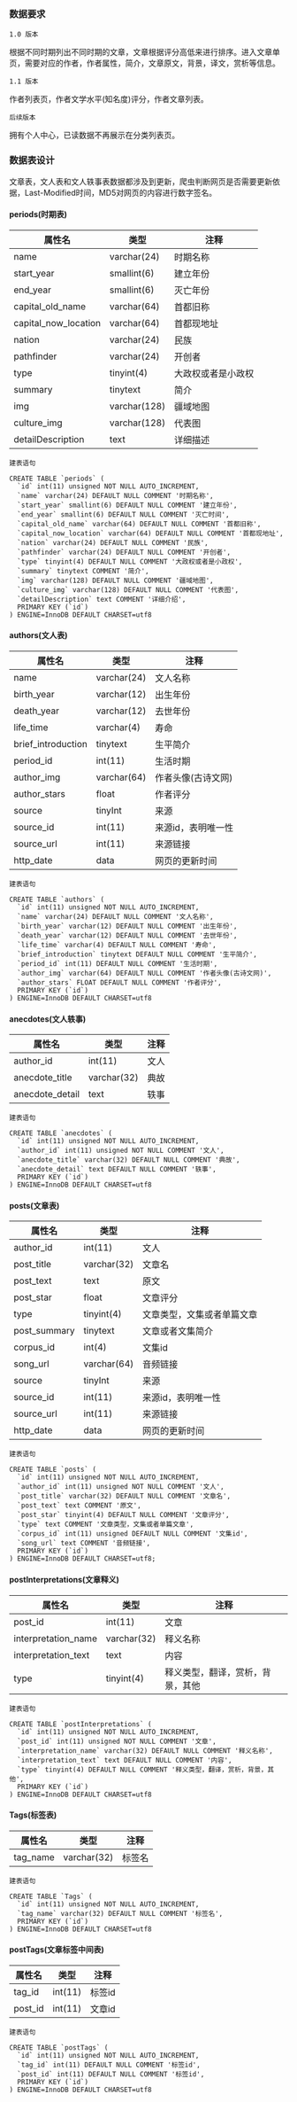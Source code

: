 ### 数据要求

`1.0 版本`

根据不同时期列出不同时期的文章，文章根据评分高低来进行排序。进入文章单页，需要对应的作者，作者属性，简介，文章原文，背景，译文，赏析等信息。

`1.1 版本`

作者列表页，作者文学水平(知名度)评分，作者文章列表。

`后续版本`

拥有个人中心，已读数据不再展示在分类列表页。

### 数据表设计

文章表，文人表和文人轶事表数据都涉及到更新，爬虫判断网页是否需要更新依据，Last-Modified时间，MD5对网页的内容进行数字签名。

#### periods(时期表)

属性名 | 类型 | 注释
----|------|----
name | varchar(24)  | 时期名称
start_year | smallint(6)  | 建立年份
end_year | smallint(6)  | 灭亡年份
capital_old_name | varchar(64)  | 首都旧称
capital_now_location | varchar(64)  | 首都现地址
nation | varchar(24) | 民族
pathfinder | varchar(24) | 开创者
type | tinyint(4)  | 大政权或者是小政权
summary | tinytext | 简介
img | varchar(128) | 疆域地图
culture_img | varchar(128) | 代表图
detailDescription | text  | 详细描述

`建表语句`

    CREATE TABLE `periods` (
      `id` int(11) unsigned NOT NULL AUTO_INCREMENT,
      `name` varchar(24) DEFAULT NULL COMMENT '时期名称',
      `start_year` smallint(6) DEFAULT NULL COMMENT '建立年份',
      `end_year` smallint(6) DEFAULT NULL COMMENT '灭亡时间',
      `capital_old_name` varchar(64) DEFAULT NULL COMMENT '首都旧称',
      `capital_now_location` varchar(64) DEFAULT NULL COMMENT '首都现地址',
      `nation` varchar(24) DEFAULT NULL COMMENT '民族',
      `pathfinder` varchar(24) DEFAULT NULL COMMENT '开创者',
      `type` tinyint(4) DEFAULT NULL COMMENT '大政权或者是小政权',
      `summary` tinytext COMMENT '简介',
      `img` varchar(128) DEFAULT NULL COMMENT '疆域地图',
      `culture_img` varchar(128) DEFAULT NULL COMMENT '代表图',
      `detailDescription` text COMMENT '详细介绍',
      PRIMARY KEY (`id`)
    ) ENGINE=InnoDB DEFAULT CHARSET=utf8 


#### authors(文人表)

属性名 | 类型 | 注释
----|------|----
name | varchar(24)  | 文人名称
birth_year | varchar(12)  | 出生年份
death_year | varchar(12)  | 去世年份
life_time | varchar(4)  | 寿命
brief_introduction | tinytext  | 生平简介
period_id | int(11)  | 生活时期
author_img | varchar(64)  | 作者头像(古诗文网)
author_stars | float  | 作者评分
source | tinyInt | 来源
source_id | int(11) | 来源id，表明唯一性
source_url | int(11) | 来源链接
http_date | data | 网页的更新时间

`建表语句`

    CREATE TABLE `authors` (
      `id` int(11) unsigned NOT NULL AUTO_INCREMENT,
      `name` varchar(24) DEFAULT NULL COMMENT '文人名称',
      `birth_year` varchar(12) DEFAULT NULL COMMENT '出生年份',
      `death_year` varchar(12) DEFAULT NULL COMMENT '去世年份',
      `life_time` varchar(4) DEFAULT NULL COMMENT '寿命',
      `brief_introduction` tinytext DEFAULT NULL COMMENT '生平简介',
      `period_id` int(11) DEFAULT NULL COMMENT '生活时期',
      `author_img` varchar(64) DEFAULT NULL COMMENT '作者头像(古诗文网)',
      `author_stars` FLOAT DEFAULT NULL COMMENT '作者评分',
      PRIMARY KEY (`id`)
    ) ENGINE=InnoDB DEFAULT CHARSET=utf8 

#### anecdotes(文人轶事)

属性名 | 类型 | 注释
----|------|----
author_id | int(11)  | 文人
anecdote_title | varchar(32) | 典故
anecdote_detail | text  | 轶事

`建表语句`

    CREATE TABLE `anecdotes` (
      `id` int(11) unsigned NOT NULL AUTO_INCREMENT,
      `author_id` int(11) unsigned NOT NULL COMMENT '文人',
      `anecdote_title` varchar(32) DEFAULT NULL COMMENT '典故',
      `anecdote_detail` text DEFAULT NULL COMMENT '轶事',
      PRIMARY KEY (`id`)
    ) ENGINE=InnoDB DEFAULT CHARSET=utf8 

#### posts(文章表)

属性名 | 类型 | 注释
----|------|----
author_id | int(11)  | 文人
post_title | varchar(32) | 文章名
post_text | text  | 原文
post_star | float | 文章评分
type | tinyint(4) | 文章类型，文集或者单篇文章
post_summary | tinytext | 文章或者文集简介
corpus_id | int(4) | 文集id
song_url | varchar(64) | 音频链接
source | tinyInt | 来源
source_id | int(11) | 来源id，表明唯一性
source_url | int(11) | 来源链接
http_date | data | 网页的更新时间

`建表语句`

    CREATE TABLE `posts` (
      `id` int(11) unsigned NOT NULL AUTO_INCREMENT,
      `author_id` int(11) unsigned NOT NULL COMMENT '文人',
      `post_title` varchar(32) DEFAULT NULL COMMENT '文章名',
      `post_text` text COMMENT '原文',
      `post_star` tinyint(4) DEFAULT NULL COMMENT '文章评分',
      `type` text COMMENT '文章类型，文集或者单篇文章',
      `corpus_id` int(11) unsigned DEFAULT NULL COMMENT '文集id',
      `song_url` text COMMENT '音频链接',
      PRIMARY KEY (`id`)
    ) ENGINE=InnoDB DEFAULT CHARSET=utf8;

#### postInterpretations(文章释义)

属性名 | 类型 | 注释
----|------|----
post_id | int(11)  | 文章
interpretation_name | varchar(32) | 释义名称
interpretation_text | text | 内容
type | tinyint(4)  | 释义类型，翻译，赏析，背景，其他

`建表语句`

    CREATE TABLE `postInterpretations` (
      `id` int(11) unsigned NOT NULL AUTO_INCREMENT,
      `post_id` int(11) unsigned NOT NULL COMMENT '文章',
      `interpretation_name` varchar(32) DEFAULT NULL COMMENT '释义名称',
      `interpretation_text` text DEFAULT NULL COMMENT '内容',
      `type` tinyint(4) DEFAULT NULL COMMENT '释义类型，翻译，赏析，背景，其他',
      PRIMARY KEY (`id`)
    ) ENGINE=InnoDB DEFAULT CHARSET=utf8 
    
#### Tags(标签表)

属性名 | 类型 | 注释
----|------|----
tag_name | varchar(32) | 标签名

`建表语句`

    CREATE TABLE `Tags` (
      `id` int(11) unsigned NOT NULL AUTO_INCREMENT,
      `tag_name` varchar(32) DEFAULT NULL COMMENT '标签名',
      PRIMARY KEY (`id`)
    ) ENGINE=InnoDB DEFAULT CHARSET=utf8 
    
#### postTags(文章标签中间表)

属性名 | 类型 | 注释
----|------|----
tag_id | int(11) | 标签id
post_id | int(11) | 文章id

`建表语句`

    CREATE TABLE `postTags` (
      `id` int(11) unsigned NOT NULL AUTO_INCREMENT,
      `tag_id` int(11) DEFAULT NULL COMMENT '标签id',
      `post_id` int(11) DEFAULT NULL COMMENT '标签id',
      PRIMARY KEY (`id`)
    ) ENGINE=InnoDB DEFAULT CHARSET=utf8 
